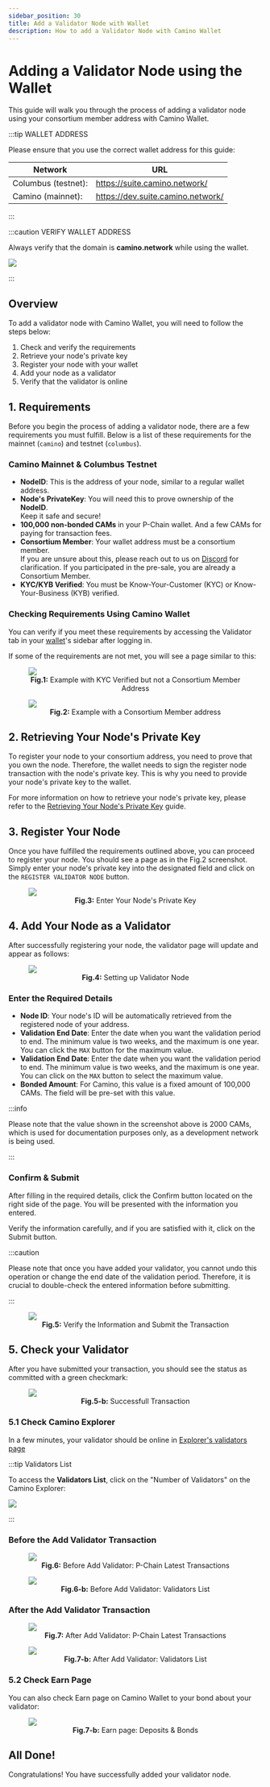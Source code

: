 ```yaml
---
sidebar_position: 30
title: Add a Validator Node with Wallet
description: How to add a Validator Node with Camino Wallet
---
```


# Adding a Validator Node using the Wallet

This guide will walk you through the process of adding a validator node using your consortium member address with Camino Wallet.

:::tip WALLET ADDRESS

Please ensure that you use the correct wallet address for this guide:

| Network             | URL                               |
| ------------------- | --------------------------------- |
| Columbus (testnet): | https://suite.camino.network/     |
| Camino (mainnet):   | https://dev.suite.camino.network/ |

:::

:::caution VERIFY WALLET ADDRESS

Always verify that the domain is **camino.network** while using the wallet.

![](/img/add-validator/wallet-ssl-check-0.png)

:::

## Overview

To add a validator node with Camino Wallet, you will need to follow the steps below:

1. Check and verify the requirements
1. Retrieve your node's private key
1. Register your node with your wallet
1. Add your node as a validator
1. Verify that the validator is online

## 1. Requirements

Before you begin the process of adding a validator node, there are a few requirements you must fulfill.
Below is a list of these requirements for the mainnet (`camino`) and testnet (`columbus`).

### **Camino Mainnet** & **Columbus Testnet**

- **NodeID**: This is the address of your node, similar to a regular wallet address.
- **Node's PrivateKey**: You will need this to prove ownership of the **NodeID**.<br/>
  Keep it safe and secure!
- **100,000 non-bonded CAMs** in your P-Chain wallet. And a few CAMs for paying for transaction fees.<br/>
- **Consortium Member**: Your wallet address must be a consortium member.<br/>
  If you are unsure about this, please reach out to us on [Discord](https://discord.gg/camino) for clarification. If you participated in the pre-sale, you are already a Consortium Member.
- **KYC/KYB Verified**: You must be Know-Your-Customer (KYC) or Know-Your-Business (KYB) verified.

### Checking Requirements Using Camino Wallet

You can verify if you meet these requirements by accessing the Validator tab in your [wallet](https://wallet.camino.network)'s sidebar after logging in.

If some of the requirements are not met, you will see a page similar to this:

<figure>
<img class="zoom" src="/img/add-validator/00-no-c-member-kyc-verified.png"/>
<figcaption align = "center"><b>Fig.1:</b> Example with KYC Verified but not a Consortium Member Address</figcaption>
</figure>

<figure>
<img class="zoom" src="/img/add-validator/05-add-val-funds-green.png"/>
<figcaption align = "center"><b>Fig.2:</b> Example with a Consortium Member address</figcaption>
</figure>

## 2. Retrieving Your Node's Private Key

To register your node to your consortium address, you need to prove that you own the node. Therefore, the wallet needs to sign the register node transaction with the node's private key. This is why you need to provide your node's private key to the wallet.

For more information on how to retrieve your node's private key, please refer to the [Retrieving Your Node's Private Key](/validator-guides/add-validator-with-curl#retrieving-your-nodes-private-key) guide.

## 3. Register Your Node

Once you have fulfilled the requirements outlined above, you can proceed to register your node. You should see a page as in the Fig.2 screenshot.
Simply enter your node's private key into the designated field and click on the `REGISTER VALIDATOR NODE` button.

<figure>
<img class="zoom" src="/img/add-validator/06-add-val-pkey-input.png"/>
<figcaption align = "center"><b>Fig.3:</b> Enter Your Node's Private Key</figcaption>
</figure>

## 4. Add Your Node as a Validator

After successfully registering your node, the validator page will update and appear as follows:

<figure>
<img class="zoom" src="/img/add-validator/07-add-val-confirm.png"/>
<figcaption align = "center"><b>Fig.4:</b> Setting up Validator Node</figcaption>
</figure>

### Enter the Required Details

- **Node ID**: Your node's ID will be automatically retrieved from the registered node of your address.
- **Validation End Date**: Enter the date when you want the validation period to end. The minimum value is two weeks, and the maximum is one year. You can click the `MAX` button for the maximum value.
- **Validation End Date**: Enter the date when you want the validation period to end. The minimum value is two weeks, and the maximum is one year. You can click on the `MAX` button to select the maximum value.
- **Bonded Amount**: For Camino, this value is a fixed amount of 100,000 CAMs. The field will be pre-set with this value.

:::info

Please note that the value shown in the screenshot above is 2000 CAMs, which is used for documentation purposes only, as a development network is being used.

:::

### Confirm & Submit

After filling in the required details, click the Confirm button located on the right side of the page. You will be presented with the information you entered.

Verify the information carefully, and if you are satisfied with it, click on the Submit button.

:::caution

Please note that once you have added your validator, you cannot undo this operation or change the end date of the validation period.
Therefore, it is crucial to double-check the entered information before submitting.

:::

<figure>
<img class="zoom" src="/img/add-validator/08-add-val-submit.png"/>
<figcaption align = "center"><b>Fig.5:</b> Verify the Information and Submit the Transaction</figcaption>
</figure>

## 5. Check your Validator

After you have submitted your transaction, you should see the status as committed with a green checkmark:

<figure>
<img class="zoom" src="/img/add-validator/09c-add-val-committed-tx-extra.png"/>
<figcaption align = "center"><b>Fig.5-b:</b> Successfull Transaction</figcaption>
</figure>

### 5.1 Check Camino Explorer

In a few minutes, your validator should be online in [Explorer's validators page](https://dev.suite.camino.network/explorer/validators)

:::tip Validators List

To access the **Validators List**, click on the "Number of Validators" on the Camino Explorer:

<img class="zoom" src="/img/add-validator/06-check-validators.png"/>

:::

### Before the Add Validator Transaction

<figure>
<img class="zoom" src="/img/add-validator/e1-initial-2x.png"/>
<figcaption align = "center"><b>Fig.6:</b> Before Add Validator: P-Chain Latest Transactions</figcaption>
</figure>

<figure>
<img class="zoom" src="/img/add-validator/e2-initial-2x-val-list.png"/>
<figcaption align = "center"><b>Fig.6-b:</b> Before Add Validator: Validators List</figcaption>
</figure>

### After the Add Validator Transaction

<figure>
<img class="zoom" src="/img/add-validator/e3-val-added-3x.png"/>
<figcaption align = "center"><b>Fig.7:</b> After Add Validator: P-Chain Latest Transactions</figcaption>
</figure>

<figure>
<img class="zoom" src="/img/add-validator/e3-val-added-3x-val-list.png"/>
<figcaption align = "center"><b>Fig.7-b:</b> After Add Validator: Validators List</figcaption>
</figure>

### 5.2 Check Earn Page

You can also check Earn page on Camino Wallet to your bond about your validator:

<figure>
<img class="zoom" src="/img/add-validator/10-earn-tab.png"/>
<figcaption align = "center"><b>Fig.7-b:</b> Earn page: Deposits & Bonds</figcaption>
</figure>

## All Done!

Congratulations! You have successfully added your validator node.

